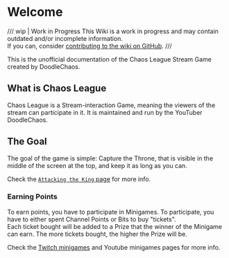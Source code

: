 # Welcome

/// wip | Work in Progress
This Wiki is a work in progress and may contain outdated and/or incomplete information.  
If you can, consider [contributing to the wiki on GitHub][repo].
///

This is the unofficial documentation of the Chaos League Stream Game created by DoodleChaos.

## What is Chaos League

Chaos League is a Stream-interaction Game, meaning the viewers of the stream can participate in it. It is maintained and run by the YouTuber DoodleChaos.

## The Goal

The goal of the game is simple: Capture the Throne, that is visible in the middle of the screen at the top, and keep it as long as you can.

Check the [`Attacking the King` page][attacking-the-king] for more info.

### Earning Points

To earn points, you have to participate in Minigames. To participate, you have to either spent Channel Points or Bits to buy "tickets".  
Each ticket bought will be added to a Prize that the winner of the Minigame can earn. The more tickets bought, the higher the Prize will be.

Check the [Twitch minigames][twitch-minigames] and Youtube minigames pages for more info.

[repo]: https://github.com/chaosleaguewiki/chaosleaguewiki.github.io

[attacking-the-king]: mechanics/attacking-the-king.md
[twitch-minigames]: twitch-minigames/index.md